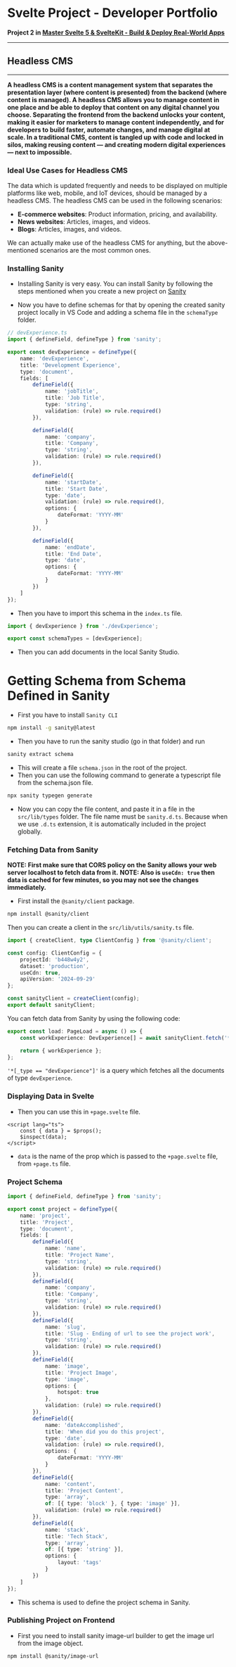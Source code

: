# Svelte Project - Developer Portfolio

**Project 2 in [Master Svelte 5 & SvelteKit - Build & Deploy Real-World Apps](https://www.udemy.com/course/practical-sveltekit-guide-build-and-deploy-real-world-apps/)**

---

## Headless CMS

---

**A headless CMS is a content management system that separates the presentation layer (where content is presented) from the backend (where content is managed). A headless CMS allows you to manage content in one place and be able to deploy that content on any digital channel you choose. Separating the frontend from the backend unlocks your content, making it easier for marketers to manage content independently, and for developers to build faster, automate changes, and manage digital at scale. In a traditional CMS, content is tangled up with code and locked in silos, making reusing content — and creating modern digital experiences — next to impossible.**

### Ideal Use Cases for Headless CMS

The data which is updated frequently and needs to be displayed on multiple platforms like web, mobile, and IoT devices, should be managed by a headless CMS. The headless CMS can be used in the following scenarios:

- **E-commerce websites**: Product information, pricing, and availability.
- **News websites**: Articles, images, and videos.
- **Blogs**: Articles, images, and videos.

We can actually make use of the headless CMS for anything, but the above-mentioned scenarios are the most common ones.

### Installing Sanity

- Installing Sanity is very easy. You can install Sanity by following the steps mentioned when you create a new project on [Sanity](https://www.sanity.io/)

- Now you have to define schemas for that by opening the created sanity project locally in VS Code and adding a schema file in the `schemaType` folder.

```ts
// devExperience.ts
import { defineField, defineType } from 'sanity';

export const devExperience = defineType({
	name: 'devExperience',
	title: 'Development Experience',
	type: 'document',
	fields: [
		defineField({
			name: 'jobTitle',
			title: 'Job Title',
			type: 'string',
			validation: (rule) => rule.required()
		}),

		defineField({
			name: 'company',
			title: 'Company',
			type: 'string',
			validation: (rule) => rule.required()
		}),

		defineField({
			name: 'startDate',
			title: 'Start Date',
			type: 'date',
			validation: (rule) => rule.required(),
			options: {
				dateFormat: 'YYYY-MM'
			}
		}),

		defineField({
			name: 'endDate',
			title: 'End Date',
			type: 'date',
			options: {
				dateFormat: 'YYYY-MM'
			}
		})
	]
});
```

- Then you have to import this schema in the `index.ts` file.

```ts
import { devExperience } from './devExperience';

export const schemaTypes = [devExperience];
```

- Then you can add documents in the local Sanity Studio.

# Getting Schema from Schema Defined in Sanity

- First you have to install `Sanity CLI`

```sh
npm install -g sanity@latest
```

- Then you have to run the sanity studio (go in that folder) and run

```sh
sanity extract schema
```

- This will create a file `schema.json` in the root of the project.
- Then you can use the following command to generate a typescript file from the schema.json file.

```sh
npx sanity typegen generate
```

- Now you can copy the file content, and paste it in a file in the `src/lib/types` folder. The file name must be `sanity.d.ts`. Because when we use `.d.ts` extension, it is automatically included in the project globally.

### Fetching Data from Sanity

**NOTE: First make sure that CORS policy on the Sanity allows your web server localhost to fetch data from it.**
**NOTE: Also is `useCdn: true` then data is cached for few minutes, so you may not see the changes immediately.**

- First install the `@sanity/client` package.

```sh
npm install @sanity/client
```

Then you can create a client in the `src/lib/utils/sanity.ts` file.

```ts
import { createClient, type ClientConfig } from '@sanity/client';

const config: ClientConfig = {
	projectId: 'b448w4y2',
	dataset: 'production',
	useCdn: true,
	apiVersion: '2024-09-29'
};

const sanityClient = createClient(config);
export default sanityClient;
```

You can fetch data from Sanity by using the following code:

```ts
export const load: PageLoad = async () => {
	const workExperience: DevExperience[] = await sanityClient.fetch('*[_type == "devExperience"]');

	return { workExperience };
};
```

`'*[_type == "devExperience"]'` is a query which fetches all the documents of type `devExperience`.

### Displaying Data in Svelte

- Then you can use this in `+page.svelte` file.

```svelte
<script lang="ts">
	const { data } = $props();
	$inspect(data);
</script>
```

- `data` is the name of the prop which is passed to the `+page.svelte` file, from `+page.ts` file.

### Project Schema

```ts
import { defineField, defineType } from 'sanity';

export const project = defineType({
	name: 'project',
	title: 'Project',
	type: 'document',
	fields: [
		defineField({
			name: 'name',
			title: 'Project Name',
			type: 'string',
			validation: (rule) => rule.required()
		}),
		defineField({
			name: 'company',
			title: 'Company',
			type: 'string',
			validation: (rule) => rule.required()
		}),
		defineField({
			name: 'slug',
			title: 'Slug - Ending of url to see the project work',
			type: 'string',
			validation: (rule) => rule.required()
		}),
		defineField({
			name: 'image',
			title: 'Project Image',
			type: 'image',
			options: {
				hotspot: true
			},
			validation: (rule) => rule.required()
		}),
		defineField({
			name: 'dateAccomplished',
			title: 'When did you do this project',
			type: 'date',
			validation: (rule) => rule.required(),
			options: {
				dateFormat: 'YYYY-MM'
			}
		}),
		defineField({
			name: 'content',
			title: 'Project Content',
			type: 'array',
			of: [{ type: 'block' }, { type: 'image' }],
			validation: (rule) => rule.required()
		}),
		defineField({
			name: 'stack',
			title: 'Tech Stack',
			type: 'array',
			of: [{ type: 'string' }],
			options: {
				layout: 'tags'
			}
		})
	]
});
```
- This schema is used to define the project schema in Sanity.

### Publishing Project on Frontend
- First you need to install sanity image-url builder to get the image url from the image object.

```sh
npm install @sanity/image-url
```